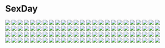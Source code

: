 # SexDay
![](https://konachan.com/image/6468f533582268a78c594665cc15b34b/Konachan.com%20-%20250085%20animal_ears%20bakemonogatari%20barefoot%20bra%20breasts%20catgirl%20long_hair%20panties%20realistic%20sciamano240%20signed%20underwear%20watermark%20white_hair%20yellow_eyes.jpg)
![](https://konachan.com/jpeg/4a49679b8d60d0207f758992a17545ea/Konachan.com%20-%2094571%20blush%20gray_hair%20hat%20kiss%20komeiji_koishi%20komeiji_satori%20niyang53%20pink_hair%20short_hair%20touhou%20yuri.jpg)
![](https://konachan.com/jpeg/54b38a922d6c039e5b7fab169edc27ef/Konachan.com%20-%20243303%20bow%20breasts%20komeshiro_kasu%20long_hair%20navel%20panties%20red_eyes%20ribbons%20scan%20underwear%20white_hair.jpg)
![](https://konachan.com/image/5d390c3d4a0da8af4e05a7707b5592cd/Konachan.com%20-%20141161%20bunnygirl%20growingnoob%20gun%20inaba_tewi%20reisen_udongein_inaba%20touhou%20weapon.jpg)
![](https://konachan.com/image/d3b89b45c00eef3e52707b1668ec642b/Konachan.com%20-%20277453%20bath%20blonde_hair%20blue_eyes%20blush%20logo%20nude%20original%20pan_%28mimi%29%20scan%20short_hair%20ten-chan_%28pan%29%20twintails%20wet.jpg)
![](https://konachan.com/jpeg/2f96ac324ae8b4a9d737259c83df95f1/Konachan.com%20-%20269008%202girls%20adyisu%20aqua_eyes%20breasts%20cleavage%20close%20clouds%20food%20fruit%20ice_cream%20long_hair%20original%20red_eyes%20short_hair%20signed%20sky%20summer%20swimsuit%20umbrella.jpg)
![](https://konachan.com/image/349b2550c0ff5efa73cb97c82e8efda6/Konachan.com%20-%20153015%20bed%20breast_hold%20breasts%20censored%20fingering%20game_cg%20gray_hair%20kokuro_nozomi%20long_hair%20navel%20nipples%20nude%20purple_eyes%20sex%20tel-o%20yatagarasu.jpg)
![](https://konachan.com/image/5cba2ca91adcd1d56c4881ffe7c3089b/Konachan.com%20-%20160818%20bow%20gray_hair%20green_eyes%20jpeg_artifacts%20katana%20konpaku_youmu%20myon%20narusemi%20skirt%20sword%20touhou%20weapon.jpg)
![](https://konachan.com/image/a4fd2cbc1078fce4d5082246dd0ee160/Konachan.com%20-%20110176%20blazblue%20blonde_hair%20chain%20collar%20elbow_gloves%20gloves%20loli%20panties%20rachel_alucard%20red_eyes%20short_hair%20underwear.jpg)
![](https://konachan.com/jpeg/4ede9ee33999470d2d2bbb0f14f4d142/Konachan.com%20-%20284604%20barefoot%20bed%20breasts%20cameltoe%20collar%20condom%20dildo%20fou_zi%20navel%20nipples%20no_bra%20nopan%20panties%20pantyhose%20pink_eyes%20pink_hair%20vibrator%20waifu2x%20wristwear.jpg)
![](https://konachan.com/image/15e0ceaa843321fc5c064b2d9d10e35a/Konachan.com%20-%20137990%20brown_hair%20christmas%20hat%20kamitsurugi_ouka%20latte%20panties%20red_eyes%20santa_costume%20santa_hat%20tachibana_yotsuha%20thighhighs%20twintails%20underwear.jpg)
![](https://konachan.com/image/6b878f4a89be4acb4d1dbadab1e0283b/Konachan.com%20-%20292438%20anthropomorphism%20anus%20azur_lane%20blue_eyes%20breasts%20formidable_%28azur_lane%29%20illustrious_%28azur_lane%29%20jyt%20long_hair%20pussy%20twintails%20uncensored%20white_hair.jpg)
![](https://konachan.com/jpeg/2527e5243b4df30a09bd7a9283386710/Konachan.com%20-%20135750%20cc%20code_geass%20gray%20green_hair%20long_hair%20vector%20yellow_eyes.jpg)
![](https://konachan.com/image/0506c482aa77ec8810c2dae723e098f5/Konachan.com%20-%2070050%20dress%20hat%20nagae_iku%20purple_hair%20red_eyes%20ribbons%20short_hair%20touhou.jpg)
![](https://konachan.com/image/a6d5a0a4d74a4c472f0953478b201482/Konachan.com%20-%2012654%20aa_megami-sama%20belldandy.jpg)
![](https://konachan.com/image/a064acd97d5036d722679339e8780c3d/Konachan.com%20-%2013588%20nanao_naru%20shihou_matsuri%20sola.jpg)
![](https://konachan.com/image/88cf11cd6a47220fe602a5481b683fb1/Konachan.com%20-%2056728%20hagall_valkyr%20shirogane_no_soleil%20tsurugi_hagane.jpg)
![](https://konachan.com/image/e81e42b00e2a265b4705cbb633b27c02/Konachan.com%20-%20283541%20black_hair%20blue_eyes%20breast_hold%20breasts%20couch%20nipples%20no_bra%20original%20panty_pull%20shirt_lift%20suzuame_yatsumi.jpg)
![](https://konachan.com/image/a2f2d590b7474d142d543d370e2452ee/Konachan.com%20-%20218080%20dress%20hc%20long_hair%20red_eyes%20sakurakouji_luna%20tsuki_ni_yorisou_otome_no_sahou%20twintails%20white_hair.jpg)
![](https://konachan.com/jpeg/5626a47ebab60418c6b618aa05eee925/Konachan.com%20-%20272418%20armor%20ass%20bikini%20blush%20bondage%20cape%20elbow_gloves%20game_cg%20gloves%20purple_eyes%20purple_hair%20pussy_juice%20rope%20samurai%20swimsuit%20thighhighs%20torn_clothes.jpg)
![](https://konachan.com/jpeg/006f1c299851b118e7235e0662741050/Konachan.com%20-%20218755%202girls%20love_live%21_school_idol_project%20motorcycle%20nishikino_maki%20pito_%28sh02327%29%20sketch%20sunglasses%20yazawa_nico.jpg)
![](https://konachan.com/image/b0e3291405822685cf5c9cf68365e855/Konachan.com%20-%20302664%20bikini%20blue_eyes%20blush%20caenis_%28fate%29%20dark_skin%20gray_hair%20headband%20navel%20necklace%20satou_daiji%20short_hair%20shorts%20signed%20swimsuit%20tattoo%20thighhighs.jpg)
![](https://konachan.com/jpeg/f9fd5e15312e43d64b2d1b85d6933928/Konachan.com%20-%2057806%20all_male%20animal_ears%20ayasaki_hayate%20catboy%20hayate_no_gotoku%20male%20trap.jpg)
![](https://konachan.com/image/3e80f101160e128a62a7ac9291f1d848/Konachan.com%20-%20304488%20all_male%20azumane_asahi%20flowers%20haikyuu%21%21%20kageyama_tobio%20kozume_kenma%20kuroo_tetsuro%20male%20nishinoya_yuu%20oikawa_tooru%20tsukishima_kei%20zzyzzyy.jpg)
![](https://konachan.com/jpeg/789a67772c62cb2758ee35dd97ab69a1/Konachan.com%20-%20257261%20anus%20ass%20bell%20blonde_hair%20bow%20breasts%20cape%20censored%20christmas%20long_hair%20nipples%20no_bra%20nopan%20orange_eyes%20pussy%20rikorin%20signed%20thighhighs%20twintails.jpg)
![](https://konachan.com/image/fbb83be8428bdea6eb553dc192d15d28/Konachan.com%20-%20160654%20animal%20boots%20cat%20horikoshi%20original.jpg)
![](https://konachan.com/jpeg/0617acd12c0e6101a6d4e403d771bb64/Konachan.com%20-%20300707%20anthropomorphism%20azur_lane%20barefoot%20black_hair%20blue_eyes%20breasts%20cleavage%20panties%20short_hair%20torn_clothes%20underwear%20windforcelan.jpg)
![](https://konachan.com/image/f5b6e2d1abec14c1dbdef4be62b5ef93/Konachan.com%20-%208109%202girls%20bicolored_eyes%20black_hair%20bow%20flowers%20green_hair%20mayumi_thyme%20purple_eyes%20really_really%20school_uniform%20shigure_asa%20shuffle%20sunflower.jpg)
![](https://konachan.com/image/e74b9b5bd9e3f2cfa9b9d7e3cf6eef0b/Konachan.com%20-%20258627%20aida_miou%20brown_eyes%20brown_hair%20kokuhaku_jikkou_iinkai%20school_uniform%20short_hair%20skirt%20translation_request%20yanagi_yana.jpg)
![](https://konachan.com/image/958ee116af149dbed78075c95368cb22/Konachan.com%20-%2031790%20blonde_hair%20blue_eyes%20blush%20book%20brown_hair%20favorite%20flat_chest%20game_cg%20kokonoka%20minahase_karin%20nipples%20panties%20thighhighs%20underwear%20wet.jpg)
![](https://konachan.com/jpeg/fda0a3899b86b46a8d0a8f954c0c614e/Konachan.com%20-%20178399%20animal_ears%20ass%20blonde_hair%20blush%20breasts%20catgirl%20cleavage%20green_eyes%20hoshii_miki%20idolmaster%20nude%20oogatazin%20tail%20white.jpg)
![](https://konachan.com/image/25458bbefd348c73a676a0ae9f7d2d27/Konachan.com%20-%2056852%20hatsune_miku%20reise%20vocaloid.jpg)
![](https://konachan.com/image/dc2c83dde0301b1cdbebe793397f3b80/Konachan.com%20-%20288796%20apron%20blush%20bow%20bra%20breasts%20choker%20dark_skin%20dressing%20gloves%20gray_hair%20headdress%20long_hair%20maid%20mvv%20nipples%20original%20panties%20pussy%20underwear%20yuri.jpg)
![](https://konachan.com/image/711a69d8eab0ce511c4c6a8260a40704/Konachan.com%20-%20216761%20ass%20bed%20bikini%20black_hair%20brown_eyes%20original%20ragho_no_erika%20short_hair%20swimsuit.jpg)
![](https://konachan.com/jpeg/06e246ebd6374fc542324b7135a265d4/Konachan.com%20-%2098143%20blue_hair%20brown_eyes%20kannagi_rei%20kujou_ria%20long_hair%20pantyhose%20school_uniform%20twinkle_crusaders.jpg)
![](https://konachan.com/jpeg/86e2f98b436300fd5ab9eaede79340bc/Konachan.com%20-%20115682%20butterfly%20goggles%20gumi%20vocaloid.jpg)
![](https://konachan.com/jpeg/076f1fe7e0d7316597e2f540110958df/Konachan.com%20-%20249706%20blonde_hair%20braids%20breasts%20cosplay%20elbow_gloves%20fate_%28series%29%20gloves%20green_eyes%20halloween%20kamkac%20pumpkin%20short_hair%20thighhighs%20yellow_eyes.jpg)
![](https://konachan.com/image/ca64ca5b59c51bd95175f3c24138c9c8/Konachan.com%20-%20138221%20aoi_kimi%20asama_tomo%20ass%20bikini%20blue_hair%20blush%20breasts%20brown_hair%20cameltoe%20flat_chest%20gray_hair%20long_hair%20navel%20nipples%20swimsuit%20yellow_eyes.jpg)
![](https://konachan.com/jpeg/f08f8d58936d2ee04f50cfa8f60455db/Konachan.com%20-%20120856%20blue_eyes%20blush%20breasts%20game_cg%20nipples%20no_bra%20nonomiya_ai%20shunki_gentei_poco_a_poco%20takoyaki_%28roast%29.jpg)
![](https://konachan.com/jpeg/7b652ff2ffbe8178581061c3c7266371/Konachan.com%20-%20220352%20blood%20corpse_party%20creepypasta%20pyramid_head%20red%20resident_evil%20silent_hill%20slenderman%20tagme_%28character%29%20the_evil_within%20waifu2x%20weapon%20yufy.jpg)
![](https://konachan.com/image/49a00e19807d04bb3c00ce69137c435d/Konachan.com%20-%2012953%20ergo_proxy%20re-l_mayer.jpg)
![](https://konachan.com/image/9c8171b29b31d66485e6ab9609f6f88d/Konachan.com%20-%20279016%20animal%20bird%20building%20city%20clouds%20headphones%20kukka%20long_hair%20original%20paper%20sky.jpg)
![](https://konachan.com/jpeg/7a2898f90b87c09e0f50b0d4f248f35c/Konachan.com%20-%20144219%20barefoot%20blue_eyes%20blue_hair%20bow%20cirno%20fairy%20food%20fruit%20pool%20rubber_duck%20sakurea%20school_swimsuit%20short_hair%20swimsuit%20touhou%20water%20watermelon%20wet.jpg)
![](https://konachan.com/jpeg/0c2fa8a8171bb3fd6643f1fd69e8ee6d/Konachan.com%20-%20160955%20blonde_hair%20horns%20ibuki_notsu%20ibuki_suika%20long_hair%20touhou.jpg)
![](https://konachan.com/image/dd5df751489ceab7d3ca0d731666194a/Konachan.com%20-%2081469%20bikini%20breasts%20cleavage%20erect_nipples%20fang%20kakesu%20original%20swimsuit.jpg)
![](https://konachan.com/image/3700503697fc55065121098172fb17ba/Konachan.com%20-%20304237%20ass%20black_eyes%20black_hair%20breast_grab%20breasts%20cameltoe%20chichi%20cum%20fellatio%20gloves%20long_hair%20nipples%20penis%20pussy%20sex%20socks%20tears%20topless%20uncensored.jpg)
![](https://konachan.com/image/43f3c6c27f1e4d1cadb64bcbc0aaba8e/Konachan.com%20-%20146644%20black_hair%20japanese_clothes%20jpeg_artifacts%20long_hair%20nitroplus%20purple_eyes%20soukou_akki_muramasa%20tagme.jpg)
![](https://konachan.com/jpeg/78b6332e5be2ff18ad54ba917b1792fb/Konachan.com%20-%20293724%20ass%20barefoot%20blonde_hair%20blush%20breasts%20headband%20horns%20kaede_%28sayappa%29%20long_hair%20nipples%20nude%20original%20pointed_ears%20pussy%20uncensored%20yellow_eyes.jpg)
![](https://konachan.com/image/d86f68465bc5af67dfca034aa48b5845/Konachan.com%20-%20170234%20animal_ears%20apron%20black_hair%20blush%20catgirl%20chibi%20dress%20gokou_ruri%20headband%20jpeg_artifacts%20long_hair%20maid%20tail%20tears%20zaxzero.jpg)
![](https://konachan.com/image/f018c73ac914e50c90dfbf7ee0c8b858/Konachan.com%20-%2015905%20my_merry_may%20my_merry_maybe.jpg)
![](https://konachan.com/image/f3f12f2d7d692868232a35024ddcf72a/Konachan.com%20-%20245185%20apon%20ass%20blonde_hair%20blue_eyes%20blush%20garter_belt%20headdress%20long_hair%20maid%20original%20panties%20stockings%20thighhighs%20underwear.jpg)
![](https://konachan.com/image/59d32e6859f43ed0d2154b35fc181fc4/Konachan.com%20-%20259138%202girls%20animal_ears%20bell%20blonde_hair%20blue_eyes%20bow%20foxgirl%20ibuki_notsu%20japanese_clothes%20navel%20necklace%20red_hair%20skirt%20tail%20twintails%20white%20yellow_eyes.jpg)
![](https://konachan.com/jpeg/753b89d5868a79926da12578e4d45e10/Konachan.com%20-%20210786%20chibi%20game_cg%20houjou_akito%20ichiha_nia%20male%20touhikou_game%20yasuyuki.jpg)
![](https://konachan.com/image/f14d157c77b1d725425e77e4cc7f8d13/Konachan.com%20-%2064500%20long_hair%20megurine_luka%20pink_hair%20sky%20tottsuan%20vocaloid.jpg)
![](https://konachan.com/jpeg/9f489d630a176e607a531bb08d81d89b/Konachan.com%20-%20191911%20bikini%20blush%20breasts%20cleavage%20headphones%20long_hair%20necklace%20pink_hair%20ryohka%20scan%20sonico%20super_sonico%20swimsuit%20underboob.jpg)
![](https://konachan.com/image/dc2b3a7620d97e66b9fea69a4e0eb1ab/Konachan.com%20-%20181380%20black_hair%20original%20school_uniform%20yuri_shoutu.jpg)
![](https://konachan.com/image/64e6e42a3dee772d6bf39ef0f2f36a19/Konachan.com%20-%20133379%20blonde_hair%20blue_eyes%20headphones%20hekicha%20kagamine_rin%20kokoro_%28vocaloid%29%20short_hair%20tears%20vocaloid.jpg)
![](https://konachan.com/image/bf5598c2538c81b5dfccf3056d08cfc7/Konachan.com%20-%2046024%20breasts%20change123%20cleavage%20iwasawa_shiuru.jpg)
![](https://konachan.com/image/14c03ab24ab58fc092866123bebb3a56/Konachan.com%20-%2038979%20asahina_mikuru%20azuma_yuki%20breasts%20cleavage%20erect_nipples%20imomuya%20school_swimsuit%20suzumiya_haruhi%20suzumiya_haruhi_no_yuutsu%20swimsuit.jpg)
![](https://konachan.com/image/8f32b175d1b6590e8acf89f7fe4a8b4f/Konachan.com%20-%2044593%20aozaki_touko%20asagami_fujino%20flowers%20kara_no_kyoukai%20kokutou_azaka%20ouji_misaya%20ryougi_shiki%20wink.jpg)
![](https://konachan.com/image/df5de8b2abc49e0b621d512bfe9e3bae/Konachan.com%20-%2053456%20blue_hair%20chibi%20hatsune_miku%20headphones%20polychromatic%20thighhighs%20twintails%20vocaloid%20white.jpg)
![](https://konachan.com/image/3d7a2c3cd5987c68c7d06b5f621ad8b2/Konachan.com%20-%20159828%20kuma_%28persona_4%29%20persona%20persona_4%20teddie.jpg)
![](https://konachan.com/jpeg/a7f8bf73908c075b0b00bec4dd3efbf3/Konachan.com%20-%20188294%20atelier_shallie%3Aalchemists_of_the_dusk_sea%20game_cg%20shallotte_elminus%20wilbell_voll_erslied.jpg)
![](https://konachan.com/jpeg/8a74e4b05069425a9e725185f175cc87/Konachan.com%20-%20241537%20animal%20annin_doufu%20black_hair%20breasts%20building%20clouds%20horse%20idolmaster%20loli%20long_hair%20matoba_risa%20necklace%20skirt%20sky%20tree%20twintails%20yellow_eyes.jpg)
![](https://konachan.com/jpeg/53f705e3cb6259c174236fb0efd91fa4/Konachan.com%20-%20243823%20bicycle%20black_hair%20building%20city%20clouds%20flowers%20idolmaster%20kikuchi_makoto%20short_hair%20shorts%20sky%20turu.jpg)
![](https://konachan.com/jpeg/5c017cbf37ba2cd5a05535fead7b9aff/Konachan.com%20-%20292982%202girls%20blonde_hair%20demon%20glasses%20horns%20long_hair%20navel%20nyokki763%20pointed_ears%20purple_eyes%20purple_hair%20short_hair%20tattoo%20twintails%20white%20yellow_eyes.jpg)
![](https://konachan.com/image/170859877c1265c74e4718bf7b202c6f/Konachan.com%20-%20154314%20jpeg_artifacts%20kyaro_%28kyaro54%29%20original%20thighhighs%20umbrella.jpg)
![](https://konachan.com/jpeg/d5f309237fcb572ce16abbc56dc04edd/Konachan.com%20-%20156135%20all_male%20blue_eyes%20blue_hair%20clear_logic%20kaito%20male%20night%20scarf%20vocaloid.jpg)
![](https://konachan.com/image/4c2c9cf20e1fdb832e27a235bfa91c7f/Konachan.com%20-%2045644%20canvas_3.jpg)
![](https://konachan.com/image/816adc969ec4a70340912d7958c2be81/Konachan.com%20-%20167462%202girls%20asuka_%28louyun%29%20blonde_hair%20blue_eyes%20blush%20bubbles%20candy%20dress%20food%20hat%20headdress%20kirisame_marisa%20short_hair%20shoujo_ai%20touhou%20witch%20yellow_eyes.jpg)
![](https://konachan.com/image/0fef6ce953dd72f3506f4e4bb280ba0a/Konachan.com%20-%20207672%20deemo%20raito47.jpg)
![](https://konachan.com/jpeg/88120d3e53f1b6c9da603a78329819bd/Konachan.com%20-%20100399%202girls%20brown_eyes%20brown_hair%20game_cg%20hulotte%20ikegami_akane%20makiya_kasumi%20makiya_sumika%20school_uniform%20with_ribbon.jpg)
![](https://konachan.com/image/74ed3dd46193e48e14ca3e904cfff86e/Konachan.com%20-%20147553%20japanese_clothes%20onozuka_komachi%20red_hair%20scythe%20shiroi_karasu%20touhou%20weapon.jpg)
![](https://konachan.com/image/4c8b424c9c7c7151d15248e7a4fa09d9/Konachan.com%20-%20118150%20elisabeth_von_wettin%20elyse%20marchen_von_friedhof%20siting_zeng%20sound_horizon.jpg)
![](https://konachan.com/jpeg/98361a7f057f6b953bece2a66008a4bb/Konachan.com%20-%20197368%20akatsuki_no_goei%20breasts%20censored%20game_cg%20nanjou_kaoru%20nipples%20open_shirt%20pussy%20sex%20syangrila%20tomose_shunsaku.jpg)
![](https://konachan.com/image/f0040306fd3e84ca0e0ca912b1c34745/Konachan.com%20-%20279141%202girls%20anal%20anthropomorphism%20ass%20azur_lane%20brown_hair%20candy%20censored%20chocolate%20close%20heart%20long_hair%20lucknight%20nude%20pussy%20pussy_juice%20valentine.jpg)
![](https://konachan.com/jpeg/4d54f7d6eedc228fe5c8f58d82b44dd5/Konachan.com%20-%20243986%20aqua_eyes%20ass%20braids%20brown_eyes%20brown_hair%20gray_hair%20green_eyes%20group%20hat%20long_hair%20panties%20scarf%20short_hair%20thighhighs%20twintails%20underwear%20wink.jpg)
![](https://konachan.com/jpeg/8a2f5b11d3a8518ccbd589f150ec9bfb/Konachan.com%20-%20203576%20barefoot%20bed%20blonde_hair%20blue_eyes%20breasts%20cameltoe%20crown%20nipples%20onichan-xd%20panties%20signed%20spread_legs%20super_mario%20thighhighs%20topless%20underwear.jpg)
![](https://konachan.com/jpeg/06d600ad79170f9e4184b211b4a78c79/Konachan.com%20-%2046717%20food%20kannagi_crazy_shrine_maidens%20nagi%20vector.jpg)
![](https://konachan.com/jpeg/fdc02561952685c529e88ef5bf75bfba/Konachan.com%20-%20166728%20bed%20blue_eyes%20blush%20breast_grab%20breasts%20cleavage%20game_cg%20hearts_%28company%29%20koba_kasumi%20natsume_eri%20navel%20pajamas%20pink_hair%20ribbons%20short_hair.jpg)
![](https://konachan.com/image/371d25f31e501c2422d2bdcf6a7dbd8e/Konachan.com%20-%20188537%20barefoot%20blonde_hair%20blue_eyes%20dress%20long_hair%20nello_%28luminous_darkness%29%20original.jpg)
![](https://konachan.com/jpeg/4c30ad4926e605200cf0eded8184c577/Konachan.com%20-%20169249%202girls%20barefoot%20bed%20bow%20cameltoe%20crown%20flowers%20hat%20headdress%20kneehighs%20navel%20panties%20pink_eyes%20shouiti%20touhou%20underwear%20vampire%20wings%20wink%20yuri.jpg)
![](https://konachan.com/image/a8f43b0fab2f735f01e8885069bbe16a/Konachan.com%20-%2062860%20allen_walker%20d.gray-man%20kanda_yuu.jpg)
![](https://konachan.com/jpeg/4468effcd25950503280ab9ddae8c147/Konachan.com%20-%20217749%20animal%20barefoot%20bikini%20breasts%20brown_hair%20fish%20nipples%20original%20purple_eyes%20scan%20swimsuit%20tomose_shunsaku%20topless%20underwater%20water%20wristwear.jpg)
![](https://konachan.com/jpeg/46d428df787a76122d20c19c08e7d660/Konachan.com%20-%20268741%20ass%20ass_grab%20blush%20brown_hair%20gulp5959%20horns%20loli%20original%20panties%20pointed_ears%20red_eyes%20short_hair%20tail%20tears%20thighhighs%20twins%20underwear.jpg)
![](https://konachan.com/image/4e42d1ac8b67ac18b4438f767d0b0f2e/Konachan.com%20-%20160760%20armor%20black_hair%20boots%20demon%20horns%20long_hair%20ml.e%20original%20pointed_ears%20sword%20weapon.jpg)
![](https://konachan.com/image/dfc820f46c52096b068e9a282d463e57/Konachan.com%20-%20180667%20animal%20bat%20blonde_hair%20blue_eyes%20long_hair%20moon%20night%20original%20pixiv_fantasia%20pointed_ears%20tsubasa19900920.jpg)
![](https://konachan.com/image/8f23cd27b7eb1dcd87ffe49b0976900e/Konachan.com%20-%20304960%20bicolored_eyes%20blonde_hair%20headband%20hoshikawa_sara%20long_hair%20mikoto_stbk%20nijisanji%20pantyhose%20skirt.jpg)
![](https://konachan.com/image/8e00e2d491c517a56370761a27d118c7/Konachan.com%20-%20220204%20building%20city%20clouds%20haruharu_%28u-no_oekaki%29%20hatsune_miku%20jpeg_artifacts%20ruins%20scenic%20sky%20stars%20tie%20tree%20twintails%20vocaloid.jpg)
![](https://konachan.com/jpeg/ecd4f05deb0b482652a5e0513e8abc1d/Konachan.com%20-%20249950%20aqua_eyes%20aqua_hair%20black%20dress%20hatsune_miku%20long_hair%20makaroni_%28yudejiru%29%20twintails%20vocaloid.jpg)
![](https://konachan.com/jpeg/c479d64c8fdcde60ecdb89a6e812e02e/Konachan.com%20-%20285792%20blue_eyes%20gradient%20gray_hair%20headband%20ikurauni%20katana%20konpaku_youmu%20myon%20shirt_lift%20short_hair%20skirt%20socks%20sword%20touhou%20weapon.jpg)
![](https://konachan.com/jpeg/42cc8c0eeb041f749b0547dc2cc6d996/Konachan.com%20-%20185671%20bra%20erect_nipples%20game_cg%20netori_gakuen%20panties%20spread_legs%20underwear.jpg)
![](https://konachan.com/image/4986274fde5360b3d99c00bc4e52875a/Konachan.com%20-%20257938%20ass%20boots%20brown_hair%20foo_midori%20group%20original%20pantyhose%20pink_eyes%20reflection%20see_through%20watermark.jpg)
![](https://konachan.com/image/746a80a7f285c539f67068da55c8e7c8/Konachan.com%20-%20113853%202girls%20amaha_miu%20fang%20gray_hair%20inui_sana%20izumi_tsubasu%20japanese_clothes%20kimono%20mashiroiro_symphony%20red_hair.jpg)
![](https://konachan.com/image/9630d5cac65281f9f3bb09e0025c7da1/Konachan.com%20-%20167439%20ano_hi_mita_hana_no_namae_wo_bokutachi_wa_mada_shiranai%20blue_eyes%20bow%20gray_hair%20hayashi_kasutamu%20honma_meiko%20long_hair%20school_uniform%20skirt.jpg)
![](https://konachan.com/image/bf8df24a14d436f5481dfdb2cfde126d/Konachan.com%20-%20163930%20asahina_aoi%20dangan-ronpa%20enoshima_junko%20fukawa_touko%20gloves%20ikusaba_mukuro%20kirigiri_kyouko%20maizono_sayaka%20monokuma%20nyarko%20ookami_sakura%20swimsuit%20white.jpg)
![](https://konachan.com/jpeg/873a0fe926c8d97d49f5f495079a255e/Konachan.com%20-%20257468%20asami_asami%20blue_hair%20blush%20censored%20close%20clouds%20fujisaki_haruka%20game_cg%20handjob%20hibiki_works%20long_hair%20natural_vacation%20penis%20purple_eyes%20sky%20water.jpg)
![](https://konachan.com/image/db5819e105fae74a6b20ea7d93f2a642/Konachan.com%20-%20194029%20anthropomorphism%20battleship_hime%20black_hair%20gloves%20group%20horns%20kantai_collection%20loli%20long_hair%20red_eyes%20stu_dts%20white_hair%20yellow_eyes.jpg)
![](https://konachan.com/jpeg/0aadfaded56d82b4c05f860a084778c3/Konachan.com%20-%2065566%20fate_testarossa%20mahou_shoujo_lyrical_nanoha%20mahou_shoujo_lyrical_nanoha_a%27s%20thighhighs.jpg)
![](https://konachan.com/image/7d2d36ec4ab2b9dc1c62ca6f1c668172/Konachan.com%20-%2047810%20clannad%20fujibayashi_kyou%20furukawa_nagisa%20okazaki_ushio.jpg)
